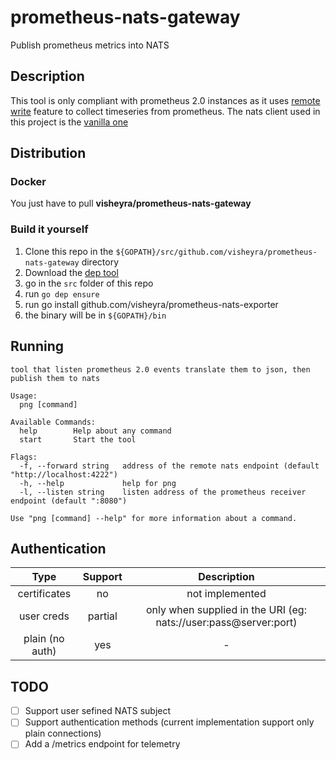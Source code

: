 # prometheus-nats-gateway

Publish prometheus metrics into NATS

## Description

This tool is only compliant with prometheus 2.0 instances as it uses [remote write](https://prometheus.io/docs/prometheus/latest/configuration/configuration/#%3Cremote_write%3E) feature to collect timeseries from prometheus.
The nats client used in this project is the [vanilla one](https://github.com/nats-io/go-nats)

## Distribution

### Docker

You just have to pull **visheyra/prometheus-nats-gateway**

### Build it yourself

1. Clone this repo in the `${GOPATH}/src/github.com/visheyra/prometheus-nats-gateway` directory
2. Download the [dep tool](https://github.com/golang/dep)
3. go in the `src` folder of this repo
4. run `go dep ensure`
5. run go install github.com/visheyra/prometheus-nats-exporter
6. the binary will be in `${GOPATH}/bin`

## Running

```
tool that listen prometheus 2.0 events translate them to json, then publish them to nats

Usage:
  png [command]

Available Commands:
  help        Help about any command
  start       Start the tool

Flags:
  -f, --forward string   address of the remote nats endpoint (default "http://localhost:4222")
  -h, --help             help for png
  -l, --listen string    listen address of the prometheus receiver endpoint (default ":8080")

Use "png [command] --help" for more information about a command.
```

## Authentication

| Type | Support | Description |
|:---:|:---:|:---:|
|certificates| no | not implemented |
| user creds | partial | only when supplied in the URI (eg: nats://user:pass@server:port)|
| plain (no auth) | yes | - |

## TODO

* [ ] Support user sefined NATS subject
* [ ] Support authentication methods (current implementation support only plain connections)
* [ ] Add a /metrics endpoint for telemetry
